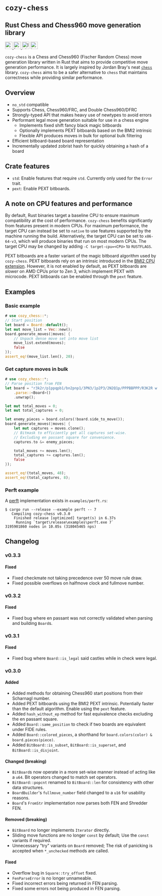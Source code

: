 # `cozy-chess`

## Rust Chess and Chess960 move generation library
<a href="https://crates.io/crates/cozy-chess">
    <img
        src="https://img.shields.io/crates/v/cozy-chess.svg"
        alt="crates.io"
        height="24em"
    >
</a>
<a href="https://ko-fi.com/P5P2JWI4P">
    <img
        src="https://img.shields.io/badge/Ko--fi-Support%20me%20on%20Ko--fi-FF5E5B?logo=kofi&logoColor=white"
        alt="ko-fi"
        height="24em"
    >
</a>
<span>
    <img
        src="https://raw.githubusercontent.com/analog-hors/cozy-chess/45ba7a253ed82c5e9f3004d224cfab19473fcee7/img/lgbtq_badge.svg"
        alt="lgbtq+ friendly"
        height="24em"
    >
</span>
<span>
    <img
        src="https://raw.githubusercontent.com/analog-hors/cozy-chess/45ba7a253ed82c5e9f3004d224cfab19473fcee7/img/trans_badge.svg"
        alt="trans rights"
        height="24em"
    >
</span>

`cozy-chess` is a Chess and Chess960 (Fischer Random Chess) move generation library written in Rust that aims to provide competitive move generation performance. It is largely inspired by Jordan Bray's neat [`chess`](https://github.com/jordanbray/chess) library. `cozy-chess` aims to be a safer alternative to `chess` that maintains correctness while providing similar performance.

## Overview
- `no_std` compatible
- Supports Chess, Chess960/FRC, and Double Chess960/DFRC
- Strongly-typed API that makes heavy use of newtypes to avoid errors
- Performant legal move generation suitable for use in a chess engine
    - Implements fixed shift fancy black magic bitboards
    - Optionally implements PEXT bitboards based on the BMI2 intrinsic
    - Flexible API produces moves in bulk for optional bulk filtering
- Efficient bitboard-based board representation
- Incrementally updated zobrist hash for quickly obtaining a hash of a board

## Crate features
- `std`: Enable features that require `std`. Currently only used for the `Error` trait.
- `pext`: Enable PEXT bitboards.

## A note on CPU features and performance
By default, Rust binaries target a baseline CPU to ensure maximum compatibility at the cost of performance. `cozy-chess` benefits significantly from features present in modern CPUs. For maximum performance, the target CPU can instead be set to `native` to use features supported by the machine running the build. Alternatively, the target CPU can be set to `x86-64-v3`, which will produce binaries that run on most modern CPUs. The target CPU may be changed by adding `-C target-cpu=<CPU>` to `RUSTFLAGS`.

PEXT bitboards are a faster variant of the magic bitboard algorithm used by `cozy-chess`. PEXT bitboards rely on an intrinsic introduced in the [BMI2 CPU extension](https://en.wikipedia.org/wiki/X86_Bit_manipulation_instruction_set). However, it is not enabled by default, as PEXT bitboards are *slower* on AMD CPUs prior to Zen 3, which implement PEXT with microcode. PEXT bitboards can be enabled through the `pext` feature. 

## Examples
### Basic example
```rust
# use cozy_chess::*;
// Start position
let board = Board::default();
let mut move_list = Vec::new();
board.generate_moves(|moves| {
    // Unpack dense move set into move list
    move_list.extend(moves);
    false
});
assert_eq!(move_list.len(), 20);
```

### Get capture moves in bulk
```rust
# use cozy_chess::*;
// Parse position from FEN
let board = "r3k2r/p1ppqpb1/bn2pnp1/3PN3/1p2P3/2N2Q1p/PPPBBPPP/R3K2R w KQkq - 0 1"
    .parse::<Board>()
    .unwrap();

let mut total_moves = 0;
let mut total_captures = 0;

let enemy_pieces = board.colors(!board.side_to_move());
board.generate_moves(|moves| {
    let mut captures = moves.clone();
    // Bitmask to efficiently get all captures set-wise.
    // Excluding en passant square for convenience.
    captures.to &= enemy_pieces;

    total_moves += moves.len();
    total_captures += captures.len();
    false
});

assert_eq!(total_moves, 48);
assert_eq!(total_captures, 8);
```

### Perft example
A [perft](https://www.chessprogramming.org/Perft) implementation exists in `examples/perft.rs`:
```text
$ cargo run --release --example perft -- 7
   Compiling cozy-chess v0.3.0
    Finished release [optimized] target(s) in 6.37s
     Running `target\release\examples\perft.exe 7`
3195901860 nodes in 10.05s (318045465 nps)
```

## Changelog

### v0.3.3
#### Fixed
- Fixed checkmate not taking precedence over 50 move rule draw.
- Fixed possible overflows on halfmove clock and fullmove number.

### v0.3.2
#### Fixed
- Fixed bug where en passant was not correctly validated when parsing and building `Board`s.

### v0.3.1
#### Fixed
- Fixed bug where `Board::is_legal` said castles while in check were legal.

### v0.3.0
#### Added
- Added methods for obtaining Chess960 start positions from their Scharnagl number.
- Added PEXT bitboards using the BMI2 PEXT intrinsic. Potentially faster than the default algorithm. Enable using the `pext` feature. 
- Added `hash_without_ep` method for fast equivalence checks excluding the en passant square.
- Added `Board::same_position` to check if two boards are equivalent under FIDE rules.
- Added `Board::colored_pieces`, a shorthand for `board.colors(color) & board.pieces(piece)`.
- Added `BitBoard::is_subset`, `BitBoard::is_superset`, and `BitBoard::is_disjoint`.

#### Changed (**breaking**)
- `BitBoard`s now operate in a more set-wise manner instead of acting like a `u64`. Bit operators changed to match set operators.
- `BitBoard::popcnt` renamed to `BitBoard::len` for consistency with other data structures.
- `BoardBuilder`'s `fullmove_number` field changed to a `u16` for usability reasons.
- `Board`'s `FromStr` implementation now parses both FEN and Shredder FEN.

#### Removed (**breaking**)
- `BitBoard` no longer implements `Iterator` directly.
- Sliding move functions are no longer `const` by default; Use the `const` variants if required.
- Unnecessary "try" variants on `Board` removed; The risk of panicking is accepted when `*_unchecked` methods are called.

#### Fixed
- Overflow bug in `Square::try_offset` fixed.
- `FenParseError` is no longer unnameable.
- Fixed incorrect errors being returned in FEN parsing.
- Fixed some errors not being produced in FEN parsing.
